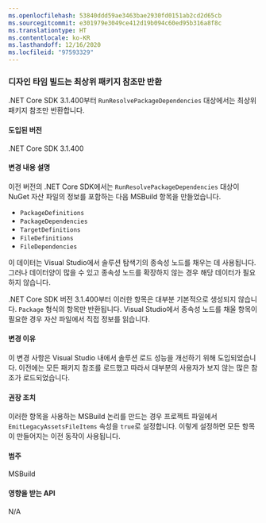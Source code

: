 ```yaml
---
ms.openlocfilehash: 53840ddd59ae3463bae2930fd0151ab2cd2d65cb
ms.sourcegitcommit: e301979e3049ce412d19b094c60ed95b316a8f8c
ms.translationtype: HT
ms.contentlocale: ko-KR
ms.lasthandoff: 12/16/2020
ms.locfileid: "97593329"
---
```

### <a name="design-time-builds-only-return-top-level-package-references"></a>디자인 타임 빌드는 최상위 패키지 참조만 반환

.NET Core SDK 3.1.400부터 `RunResolvePackageDependencies` 대상에서는 최상위 패키지 참조만 반환합니다.

#### <a name="version-introduced"></a>도입된 버전

.NET Core SDK 3.1.400

#### <a name="change-description"></a>변경 내용 설명

이전 버전의 .NET Core SDK에서는 `RunResolvePackageDependencies` 대상이 NuGet 자산 파일의 정보를 포함하는 다음 MSBuild 항목을 만들었습니다.

- `PackageDefinitions`
- `PackageDependencies`
- `TargetDefinitions`
- `FileDefinitions`
- `FileDependencies`

이 데이터는 Visual Studio에서 솔루션 탐색기의 종속성 노드를 채우는 데 사용됩니다. 그러나 데이터양이 많을 수 있고 종속성 노드를 확장하지 않는 경우 해당 데이터가 필요하지 않습니다.

.NET Core SDK 버전 3.1.400부터 이러한 항목은 대부분 기본적으로 생성되지 않습니다. `Package` 형식의 항목만 반환됩니다. Visual Studio에서 종속성 노드를 채울 항목이 필요한 경우 자산 파일에서 직접 정보를 읽습니다.

#### <a name="reason-for-change"></a>변경 이유

이 변경 사항은 Visual Studio 내에서 솔루션 로드 성능을 개선하기 위해 도입되었습니다. 이전에는 모든 패키지 참조를 로드했고 따라서 대부분의 사용자가 보지 않는 많은 참조가 로드되었습니다.

#### <a name="recommended-action"></a>권장 조치

이러한 항목을 사용하는 MSBuild 논리를 만드는 경우 프로젝트 파일에서 `EmitLegacyAssetsFileItems` 속성을 `true`로 설정합니다. 이렇게 설정하면 모든 항목이 만들어지는 이전 동작이 사용됩니다.

#### <a name="category"></a>범주

MSBuild

#### <a name="affected-apis"></a>영향을 받는 API

N/A
